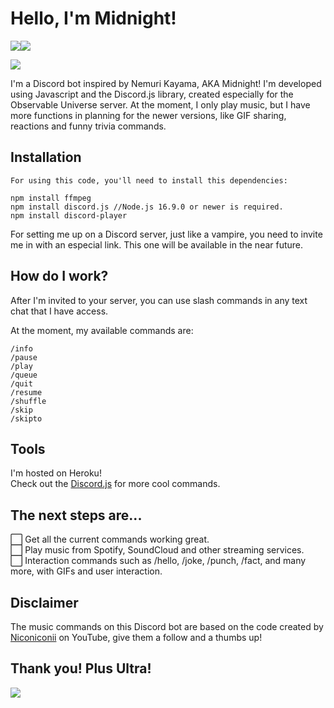 # Hello, I'm Midnight!

![](https://img.shields.io/badge/Discord-7289DA?style=for-the-badge&logo=discord&logoColor=white)![](https://img.shields.io/badge/JavaScript-F7DF1E?style=for-the-badge&logo=javascript&logoColor=black)

![](https://pa1.narvii.com/7016/13cf3d198dec8854c803e417fc683baf73706b8br1-540-304_hq.gif)

I'm a Discord bot inspired by Nemuri Kayama, AKA Midnight! I'm developed using Javascript and the Discord.js library, created especially for the Observable Universe server. At the moment, I only play music, but I have more functions in planning for the newer versions, like GIF sharing, reactions and funny trivia commands.

## Installation

```
For using this code, you'll need to install this dependencies:

npm install ffmpeg
npm install discord.js //Node.js 16.9.0 or newer is required.
npm install discord-player
```

For setting me up on a Discord server, just like a vampire, you need to invite me in with an especial link. This one will be available in the near future.

## How do I work?

After I'm invited to your server, you can use slash commands in any text chat that I have access. 

At the moment, my available commands are:
<br>
```
/info 
/pause
/play
/queue
/quit
/resume
/shuffle
/skip
/skipto
```

## Tools

I'm hosted on Heroku!
<br>
Check out the [Discord.js](https://discord.js.org/#/) for more cool commands.

## The next steps are...

⬜️ Get all the current commands working great. <br>
⬜️ Play music from Spotify, SoundCloud and other streaming services. <br>
⬜️ Interaction commands such as /hello, /joke, /punch, /fact, and many more, with GIFs and user interaction. 

## Disclaimer

The music commands on this Discord bot are based on the code created by [Niconiconii](https://www.youtube.com/watch?v=fN29HIaoHLU&t=79s) on YouTube, give them a follow and a thumbs up!

## Thank you! Plus Ultra!
![](https://i.pinimg.com/originals/a8/ad/8a/a8ad8a7a6a8138adc2bfc6e4da4cf200.gif)
